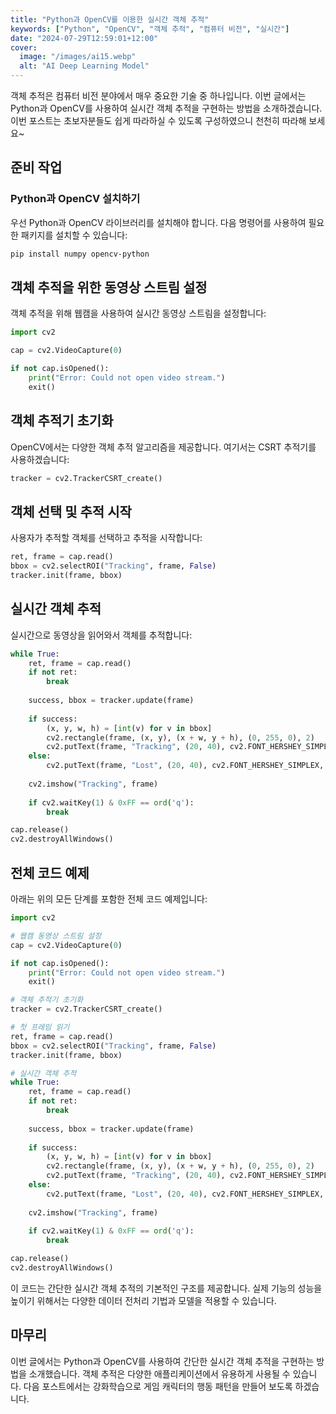 ```yaml
---
title: "Python과 OpenCV를 이용한 실시간 객체 추적"
keywords: ["Python", "OpenCV", "객체 추적", "컴퓨터 비전", "실시간"]
date: "2024-07-29T12:59:01+12:00"
cover:
  image: "/images/ai15.webp"
  alt: "AI Deep Learning Model"
---
```


객체 추적은 컴퓨터 비전 분야에서 매우 중요한 기술 중 하나입니다. 이번 글에서는 Python과 OpenCV를 사용하여 실시간 객체 추적을 구현하는 방법을 소개하겠습니다. 이번 포스트는 초보자분들도 쉽게 따라하실 수 있도록 구성하였으니 천천히 따라해 보세요~

## 준비 작업

### Python과 OpenCV 설치하기

우선 Python과 OpenCV 라이브러리를 설치해야 합니다. 다음 명령어를 사용하여 필요한 패키지를 설치할 수 있습니다:

```bash
pip install numpy opencv-python
```

## 객체 추적을 위한 동영상 스트림 설정

객체 추적을 위해 웹캠을 사용하여 실시간 동영상 스트림을 설정합니다:

```python
import cv2

cap = cv2.VideoCapture(0)

if not cap.isOpened():
    print("Error: Could not open video stream.")
    exit()
```

## 객체 추적기 초기화

OpenCV에서는 다양한 객체 추적 알고리즘을 제공합니다. 여기서는 CSRT 추적기를 사용하겠습니다:

```python
tracker = cv2.TrackerCSRT_create()
```

## 객체 선택 및 추적 시작

사용자가 추적할 객체를 선택하고 추적을 시작합니다:

```python
ret, frame = cap.read()
bbox = cv2.selectROI("Tracking", frame, False)
tracker.init(frame, bbox)
```

## 실시간 객체 추적

실시간으로 동영상을 읽어와서 객체를 추적합니다:

```python
while True:
    ret, frame = cap.read()
    if not ret:
        break
    
    success, bbox = tracker.update(frame)
    
    if success:
        (x, y, w, h) = [int(v) for v in bbox]
        cv2.rectangle(frame, (x, y), (x + w, y + h), (0, 255, 0), 2)
        cv2.putText(frame, "Tracking", (20, 40), cv2.FONT_HERSHEY_SIMPLEX, 0.7, (0, 255, 0), 2)
    else:
        cv2.putText(frame, "Lost", (20, 40), cv2.FONT_HERSHEY_SIMPLEX, 0.7, (0, 0, 255), 2)
    
    cv2.imshow("Tracking", frame)
    
    if cv2.waitKey(1) & 0xFF == ord('q'):
        break

cap.release()
cv2.destroyAllWindows()
```

## 전체 코드 예제

아래는 위의 모든 단계를 포함한 전체 코드 예제입니다:

```python
import cv2

# 웹캠 동영상 스트림 설정
cap = cv2.VideoCapture(0)

if not cap.isOpened():
    print("Error: Could not open video stream.")
    exit()

# 객체 추적기 초기화
tracker = cv2.TrackerCSRT_create()

# 첫 프레임 읽기
ret, frame = cap.read()
bbox = cv2.selectROI("Tracking", frame, False)
tracker.init(frame, bbox)

# 실시간 객체 추적
while True:
    ret, frame = cap.read()
    if not ret:
        break
    
    success, bbox = tracker.update(frame)
    
    if success:
        (x, y, w, h) = [int(v) for v in bbox]
        cv2.rectangle(frame, (x, y), (x + w, y + h), (0, 255, 0), 2)
        cv2.putText(frame, "Tracking", (20, 40), cv2.FONT_HERSHEY_SIMPLEX, 0.7, (0, 255, 0), 2)
    else:
        cv2.putText(frame, "Lost", (20, 40), cv2.FONT_HERSHEY_SIMPLEX, 0.7, (0, 0, 255), 2)
    
    cv2.imshow("Tracking", frame)
    
    if cv2.waitKey(1) & 0xFF == ord('q'):
        break

cap.release()
cv2.destroyAllWindows()
```

이 코드는 간단한 실시간 객체 추적의 기본적인 구조를 제공합니다. 실제 기능의 성능을 높이기 위해서는 다양한 데이터 전처리 기법과 모델을 적용할 수 있습니다.

## 마무리

이번 글에서는 Python과 OpenCV를 사용하여 간단한 실시간 객체 추적을 구현하는 방법을 소개했습니다. 객체 추적은 다양한 애플리케이션에서 유용하게 사용될 수 있습니다. 다음 포스트에서는 강화학습으로 게임 캐릭터의 행동 패턴을 만들어 보도록 하겠습니다.